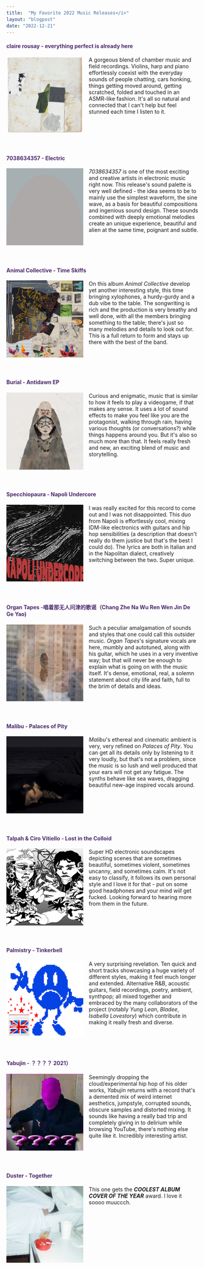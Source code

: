 ```yaml
---
title:  "My Favorite 2022 Music Releases</i>"
layout: "blogpost"
date: "2022-12-21"
---
```


<h4 style="color:#4b2a6b"><b>claire rousay - everything perfect is already here</b></h4>
<div style="display:flex; justify-content:left; padding-bottom: 20px;">
        <img src="/assets/images/aoty22/rousay.jpg" class="imgBorder" style="margin:auto; max-width:40%; float:left" alt="Claire Rousay">
        <div style="margin-left:15px; word-wrap: break-word; flex-shrink:3; text-align: left">
            A gorgeous blend of chamber music and field recordings. Violins, harp and piano effortlessly coexist with the everyday sounds of people chatting, cars honking, things getting moved around, getting scratched, folded and touched in an ASMR-like fashion. It's all so natural and connected that I can't help but feel stunned each time I listen to it.
        </div>
</div>
<br>

<h4 style="color:#4b2a6b"><b>7038634357 - Electric</b></h4>
<div style="display:flex; justify-content:left; padding-bottom: 20px;">
        <img src="/assets/images/aoty22/electric.jpg" class="imgBorder" style="margin:auto; max-width:40%; float:left" alt="Electric">
        <div style="margin-left:15px; word-wrap: break-word; flex-shrink:3; text-align: left">
            <i>7038634357</i> is one of the most exciting and creative artists in electronic music right now. This release's sound palette is very well defined - the idea seems to be to mainly use the simplest waveform, the sine wave, as a basis for beautiful compositions and ingenious sound design. These sounds combined with deeply emotional melodies create an unique experience, beautiful and alien at the same time, poignant and subtle.
        </div>
</div>
<br>

<h4 style="color:#4b2a6b"><b>Animal Collective - Time Skiffs</b></h4>
<div style="display:flex; justify-content:left; padding-bottom: 20px;">
        <img src="/assets/images/aoty22/anco.jpg" class="imgBorder" style="margin:auto; max-width:40%; float:left" alt="Time Skiffs">
        <div style="margin-left:15px; word-wrap: break-word; flex-shrink:3; text-align: left">
            On this album <i>Animal Collective</i> develop yet another interesting style, this time bringing xylophones, a hurdy-gurdy and a dub vibe to the table. The songwriting is rich and the production is very breathy and well done, with all the members bringing something to the table; there's just so many melodies and details to look out for. This is a full return to form and stays up there with the best of the band.
        </div>
</div>
<br>

<h4 style="color:#4b2a6b"><b>Burial - Antidawn EP</b></h4>
<div style="display:flex; justify-content:left; padding-bottom: 20px;">
        <img src="/assets/images/aoty22/burial.jpg" class="imgBorder" style="margin:auto; max-width:40%; float:left" alt="Antidawn">
        <div style="margin-left:15px; word-wrap: break-word; flex-shrink:3; text-align: left">
            Curious and enigmatic, music that is similar to how it feels to play a videogame, if that makes any sense. It uses a lot of sound effects to make you feel like you are the protagonist, walking through rain, having various thoughts (or conversations?) while things happens around you. But it's also so much more than that. It feels really fresh and new, an exciting blend of music and storytelling. 
        </div>
</div>
<br>

<h4 style="color:#4b2a6b"><b>Specchiopaura - Napoli Undercore</b></h4>
<div style="display:flex; justify-content:left; padding-bottom: 20px;">
        <img src="/assets/images/aoty22/specchiopaura.jpg" class="imgBorder" style="margin:auto; max-width:40%; float:left" alt="Specchiopaura">
        <div style="margin-left:15px; word-wrap: break-word; flex-shrink:3; text-align: left">
            I was really excited for this record to come out and I was not disappointed. This duo from Napoli is effortlessly cool, mixing IDM-like electronics with guitars and hip hop sensibilities (a description that doesn't really do them justice but that's the best I could do). The lyrics are both in Italian and in the Napolitan dialect, creatively switching between the two. Super unique.
        </div>
</div>
<br>

<h4 style="color:#4b2a6b"><b>Organ Tapes -唱着那无人问津的歌谣（Chang Zhe Na Wu Ren Wen Jin De Ge Yao)</b></h4>
<div style="display:flex; justify-content:left; padding-bottom: 20px;">
        <img src="/assets/images/aoty22/organtapes.jpg" class="imgBorder" style="margin:auto; max-width:40%; float:left" alt="organtapes">
        <div style="margin-left:15px; word-wrap: break-word; flex-shrink:3; text-align: left">
                Such a peculiar amalgamation of sounds and styles that one could call this outsider music. <i>Organ Tapes</i>'s signature vocals are here, mumbly and autotuned, along with his guitar, which he uses in a very inventive way; but that will never be enough to explain what is going on with the music itself. It's dense, emotional, real, a solemn statement about city life and faith, full to the brim of details and ideas.
        </div>
</div>
<br>

<h4 style="color:#4b2a6b"><b>Malibu - Palaces of Pity</b></h4>
<div style="display:flex; justify-content:left; padding-bottom: 20px;">
        <img src="/assets/images/aoty22/malibu.png" class="imgBorder" style="margin:auto; max-width:40%; float:left" alt="malibu">
        <div style="margin-left:15px; word-wrap: break-word; flex-shrink:3; text-align: left">
            <i>Malibu</i>'s ethereal and cinematic ambient is very, very refined on <i>Palaces of Pity</i>. You can get all its details only by listening to it very loudly, but that's not a problem, since the music is so lush and well produced that your ears will not get any fatigue. The synths behave like sea waves, dragging beautiful new-age inspired vocals around.
        </div>
</div>
<br>



<h4 style="color:#4b2a6b"><b>Talpah & Ciro Vitiello - Lost in the Colloid</b></h4>
<div style="display:flex; justify-content:left; padding-bottom: 20px;">
        <img src="/assets/images/aoty22/colloid.jpg" class="imgBorder" style="margin:auto; max-width:40%; float:left" alt="colloid">
        <div style="margin-left:15px; word-wrap: break-word; flex-shrink:3; text-align: left">
            Super HD electronic soundscapes depicting scenes that are sometimes beautiful, sometimes violent, sometimes uncanny, and sometimes calm. It's not easy to classify, it follows its own personal style and I love it for that - put on some good headphones and your mind <i>will</i> get fucked. Looking forward to hearing more from them in the future.
        </div>
</div>
<br>

<h4 style="color:#4b2a6b"><b>Palmistry - Tinkerbell</b></h4>
<div style="display:flex; justify-content:left; padding-bottom: 20px;">
        <img src="/assets/images/aoty22/palmistry.jpg" class="imgBorder" style="margin:auto; max-width:40%; float:left" alt="palmistry">
        <div style="margin-left:15px; word-wrap: break-word; flex-shrink:3; text-align: left">
            A very surprising revelation. Ten quick and short tracks showcasing a huge variety of different styles, making it feel much longer and extended. Alternative R&B, acoustic guitars, field recordings, poetry, ambient, synthpop; all mixed together and embraced by the many collaborators of the project (notably <i>Yung Lean</i>, <i>Bladee</i>, <i>Isabella Lovestory</i>) which contribute in making it really fresh and diverse.
        </div>
</div>
<br>


<h4 style="color:#4b2a6b"><b>Yabujin - ？？？？ 2021） </b></h4>
<div style="display:flex; justify-content:left; padding-bottom: 20px;">
        <img src="/assets/images/aoty22/yabujin.jpg" class="imgBorder" style="margin:auto; max-width:40%; float:left" alt="yabujin">
        <div style="margin-left:15px; word-wrap: break-word; flex-shrink:3; text-align: left">
            Seemingly dropping the cloud/experimental hip hop of his older works, <i>Yabujin</i> returns with a record that's a demented mix of weird internet aesthetics, jumpstyle, corrupted sounds, obscure samples and distorted mixing. It sounds like having a really bad trip and completely giving in to delirium while browsing YouTube, there's nothing else quite like it. Incredibly interesting artist.
        </div>
</div>
<br>


<h4 style="color:#4b2a6b"><b>Duster - Together </b></h4>
<div style="display:flex; justify-content:left; padding-bottom: 20px;">
        <img src="/assets/images/aoty22/duster.jpg" class="imgBorder" style="margin:auto; max-width:40%; float:left" alt="duster">
        <div style="margin-left:15px; word-wrap: break-word; flex-shrink:3; text-align: left">
            This one gets the <b><i>COOLEST ALBUM COVER OF THE YEAR</i></b> award. I love it soooo muuccch.
        </div>
</div>
<br>